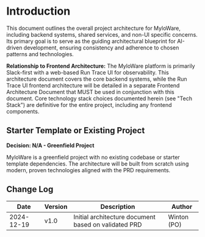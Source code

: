 # Introduction

This document outlines the overall project architecture for MyloWare, including backend systems, shared services, and non-UI specific concerns. Its primary goal is to serve as the guiding architectural blueprint for AI-driven development, ensuring consistency and adherence to chosen patterns and technologies.

**Relationship to Frontend Architecture:**
The MyloWare platform is primarily Slack-first with a web-based Run Trace UI for observability. This architecture document covers the core backend systems, while the Run Trace UI frontend architecture will be detailed in a separate Frontend Architecture Document that MUST be used in conjunction with this document. Core technology stack choices documented herein (see "Tech Stack") are definitive for the entire project, including any frontend components.

## Starter Template or Existing Project

**Decision: N/A - Greenfield Project**

MyloWare is a greenfield project with no existing codebase or starter template dependencies. The architecture will be built from scratch using modern, proven technologies aligned with the PRD requirements.

## Change Log

| Date       | Version | Description                                          | Author      |
| ---------- | ------- | ---------------------------------------------------- | ----------- |
| 2024-12-19 | v1.0    | Initial architecture document based on validated PRD | Winton (PO) |
